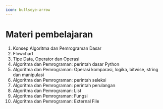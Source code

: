 ```yaml
---
icon: bullseye-arrow
---
```


# Materi pembelajaran

1. Konsep Algoritma dan Pemrograman Dasar
2. Flowchart
3. Tipe Data, Operator dan Operasi
4. Algoritma dan Pemrograman: perintah dasar Python
5. Algoritma dan Pemrograman: Operasi komparasi, logika, bitwise, string dan manipulasi
6. Algoritma dan Pemrograman: perintah seleksi
7. Algoritma dan Pemrograman: perintah perulangan
8. Algoritma dan Pemrograman: List
9. Algoritma dan Pemrograman: Fungsi
10. Algoritma dan Pemrograman: External File

